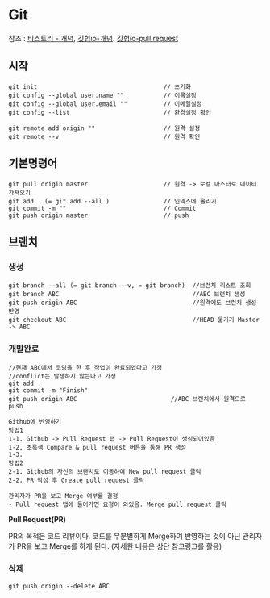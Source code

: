 # Git

참조 : [티스토리 - 개념](https://duzi077.tistory.com/127), [깃헙io-개념](https://rogerdudler.github.io/git-guide/index.ko.html). [깃헙io-pull request](https://wayhome25.github.io/git/2017/07/08/git-first-pull-request-story/)

## 시작

```
git init                                   // 초기화
git config --global user.name ""           // 이름설정
git config --global user.email ""          // 이메일설정
git config --list                          // 환경설정 확인

git remote add origin ""                   // 원격 설정
git remote --v                             // 원격 확인
```



## 기본명령어

```
git pull origin master                     // 원격 -> 로컬 마스터로 데이터 가져오기
git add . (= git add --all )               // 인덱스에 올리기
git commit -m ""                           // Commit
git push origin master                     // push
```



## 브랜치

### 생성

```
git branch --all (= git branch --v, = git branch)  //브런치 리스트 조회
git branch ABC                                     //ABC 브런치 생성
git push origin ABC                                //원격에도 브런치 생성 반영
git checkout ABC                                   //HEAD 옮기기 Master -> ABC
```



### 개발완료

```
//현재 ABC에서 코딩을 한 후 작업이 완료되었다고 가정
//conflict는 발생하지 않는다고 가정
git add . 
git commit -m "Finish"
git push origin ABC                          //ABC 브랜치에서 원격으로 push

Github에 반영하기
방법1
1-1. Github -> Pull Request 탭 -> Pull Request이 생성되어있음
1-2. 초록색 Compare & pull request 버튼을 통해 PR 생성
1-3. 
방법2
2-1. Github의 자신의 브랜치로 이동하여 New pull request 클릭
2-2. PR 작성 후 Create pull request 클릭

관리자가 PR을 보고 Merge 여부를 결정 
- Pull request 탭에 들어가면 요청이 와있음. Merge pull request 클릭
```



**Pull Request(PR)**

PR의 목적은 코드 리뷰이다. 코드를 무분별하게 Merge하여 반영하는 것이 아닌 관리자가 PR을 보고 Merge를 하게 된다. (자세한 내용은 상단 참고링크를 활용)



### 삭제

```
git push origin --delete ABC
```








